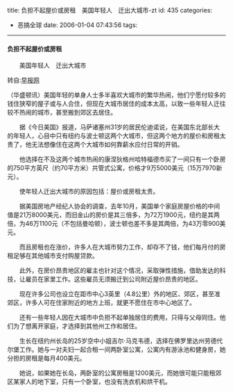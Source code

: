 title: 负担不起屋价或房租　美国年轻人　迁出大城市-zt
id: 435
categories:
  - 恶搞全球
date: 2006-01-04 07:43:56
tags:
---

<div id="msgcns!9697D6160EFEBC17!517" class="bvMsg"><div>

#### 负担不起屋价或房租
　　美国年轻人　迁出大城市

转自:[早报网](http://www.zaobao.com/gj/gj060104_518.html)

（华盛顿讯）美国年轻的单身人士多半喜欢大城市的繁华热闹，他们宁愿付较多的钱住狭窄的屋子或与人合住，但现在大城市居住的成本太高，以致一些年轻人迁往较不热闹的城市，甚至搬到郊区去居住。

　　据《今日美国》报道，马萨诸塞州31岁的居民伦迪诺说，在美国东北部长大的年轻人，心目中只有纽约与波士顿这两个大城市，但这两个地方的屋价和房租太贵了，他无法想像住在这两个大城市如何靠薪水应付日常的开销。

　　他选择在不及这两个城市热闹的康涅狄格州哈特福德市买了一间只有一个卧房的750平方英尺（约70平方米）共管式公寓，价格才9万5000美元（15万7970新元）。

　　使年轻人迁出大城市的原因包括：屋价或房租太贵。

　　据美国房地产经纪人协会的调查，去年10月，美国单个家庭房屋价格的中间值是21万8000美元，而旧金山的房价是其三倍多，为72万1900元，纽约是其两倍，为46万1100元（不包括曼哈顿），波士顿也差不多是其两倍，为43万零900美元。

　　而且房租也在涨价，许多人在大城市努力工作，却存不了钱，他们每月付的房租足够在其他城市支付购屋贷款。

　　此外，在房价昂贵地区的雇主也针对这个情况，采取弹性措施，借助发达的科技，让雇员在家里工作。这些雇员无须搬迁到公司附近屋价昂贵的地区。

　　现在许多公司也设立在距市中心3英里（4.8公里）外的地区、郊区，甚至准郊区，许多人可在住家附近的地方上班，就更不愿住在市中心地区了。

　　还有一些年轻人因在大城市中负担不起单独居住的费用，只得与父母同住。他们为了想离开家庭，才选择到其他州工作和居住。

　　生长在纽约州长岛的25岁空中小姐吉尔·马克韦德，选择在佛罗里达州劳德代尔堡工作。她与一对夫妇一起合租一间两卧室公寓，公寓内有游泳池和健身房，她分担的房租是每月400美元。

　　她说，如果她在长岛，两卧室的公寓房租是1200美元，而她很可能只能租郊区某家人的地下室，只有一个卧室，也没有洗衣机和烘干机。
</div></div>